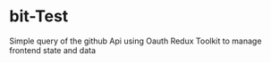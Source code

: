 # bit-Test

Simple query of the github Api using Oauth
Redux Toolkit to manage frontend state and data
